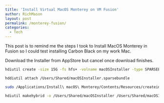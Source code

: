 ```yaml
---
title: 'Install Virtual MacOS Monterey on VM Fusion'
author: RichMason
layout: post
permalink: /monterey-fusion/
categories:
  - Tech
---
```

This post is to remind me the steps I took to Install MacOS Monterey in Fusion so I could test installing Carbon Black on my work Mac.

Download the Installer from AppStore but cancel once download finishes.

```bash
hdiutil create -size 15G -fs hfs+ -volname macOSInstaller -type SPARSEBUNDLE /Users/Shared/macOSInstaller
```

```bash
hddiutil attach /Users/Shared/macOSInstaller.sparsebundle
```

```bash
sudo /Applications/Install\ macOS\ Monterey/Contents/Resources/createinstallmedia --volume /Volumes/macOSInstaller —nointeraction
```

```bash
hdiutil makehybrid -o /Users/Shared/macOSInstaller /Users/Shared/macOSInstaller.sparsebundle
```
